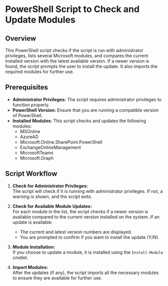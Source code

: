 # PowerShell Script to Check and Update Modules

## Overview
This PowerShell script checks if the script is run with administrator privileges, lists several Microsoft modules, and compares the current installed version with the latest available version. If a newer version is found, the script prompts the user to install the update. It also imports the required modules for further use.

## Prerequisites
- **Administrator Privileges:** The script requires administrator privileges to function properly.
- **PowerShell Version:** Ensure that you are running a compatible version of PowerShell.
- **Installed Modules:** This script checks and updates the following modules:
  - MSOnline
  - AzureAD
  - Microsoft.Online.SharePoint.PowerShell
  - ExchangeOnlineManagement
  - MicrosoftTeams
  - Microsoft.Graph

## Script Workflow
1. **Check for Administrator Privileges:**  
   The script will check if it is running with administrator privileges. If not, a warning is shown, and the script exits.

2. **Check for Available Module Updates:**  
   For each module in the list, the script checks if a newer version is available compared to the current version installed on the system. If an update is available:
   - The current and latest version numbers are displayed.
   - You are prompted to confirm if you want to install the update (Y/N).

3. **Module Installation:**  
   If you choose to update a module, it is installed using the `Install-Module` cmdlet.

4. **Import Modules:**  
   After the updates (if any), the script imports all the necessary modules to ensure they are available for further use.
